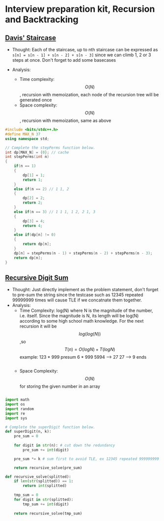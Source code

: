 # Interview preparation kit, Recursion and Backtracking 

## [Davis' Staircase](https://www.hackerrank.com/challenges/ctci-recursive-staircase/problem?h_l=interview&playlist_slugs%5B%5D=interview-preparation-kit&playlist_slugs%5B%5D=recursion-backtracking)

* Thought: Each of the staircase, up to nth staircase can be expressed as `s[n] = s[n - 1] + s[n - 2] + s[n - 3]` since we can climb 1, 2 or 3 steps at once. Don't forget to add some basecases

* Analysis:
    * Time complexity: $$O(N)$$, recursion with memoization, each node of the recursion tree will be generated once
    * Space complexity: $$O(N)$$, recursion with memoization, same as above

```cpp
#include <bits/stdc++.h>
#define MAX_N 37
using namespace std;

// Complete the stepPerms function below.
int dp[MAX_N] = {0}; // cache
int stepPerms(int n) 
{
    if(n == 1)
    {
        dp[1] = 1;
        return 1;
    }
    else if(n == 2) // 1 1, 2
    {
        dp[2] = 2;
        return 2;
    }
    else if(n == 3) // 1 1 1, 1 2, 2 1, 3
    {
        dp[3] = 4;
        return 4;
    }
    else if(dp[n] != 0)
    {
        return dp[n];
    }
    dp[n] = stepPerms(n - 1) + stepPerms(n - 2) + stepPerms(n - 3);
    return dp[n];
}
```

## [Recursive Digit Sum](https://www.hackerrank.com/challenges/recursive-digit-sum/problem?h_l=interview&playlist_slugs%5B%5D=interview-preparation-kit&playlist_slugs%5B%5D=recursion-backtracking)

* Thought: Just directly implement as the problem statement, don't forget to pre-sum the string since the testcase such as 12345 repeated 99999999 times will cause TLE if we concatnate them together.
* Analysis: 
    * Time Complexity: log(N) where N is the magnitude of the number, i.e. itself. Since the magnitude is N, its length will be log(N) according to some high school math knowledge. For the next recursion it will be $$log(log(N))$$ ,so $$T(n) = O(logN) + T(logN)$$
        example:
        123 * 999 presum 6 * 999
        5994 --> 27
        27 --> 9
        ends
        ```
    * Space Complexity: $$O(N)$$ for storing the given number in an array

```python

import math
import os
import random
import re
import sys

# Complete the superDigit function below.
def superDigit(n, k):
    pre_sum = 0
    
    for digit in str(n): # cut down the redundancy
        pre_sum += int(digit)

    pre_sum *= k # sum first to avoid TLE, ex 12345 repeated 999999999 times, the string will be extremely long    

    return recursive_solve(pre_sum)

def recursive_solve(splitted):
    if len(str(splitted)) == 1:
        return int(splitted)
    
    tmp_sum = 0
    for digit in str(splitted):
        tmp_sum += int(digit)
    
    return recursive_solve(tmp_sum)

```



